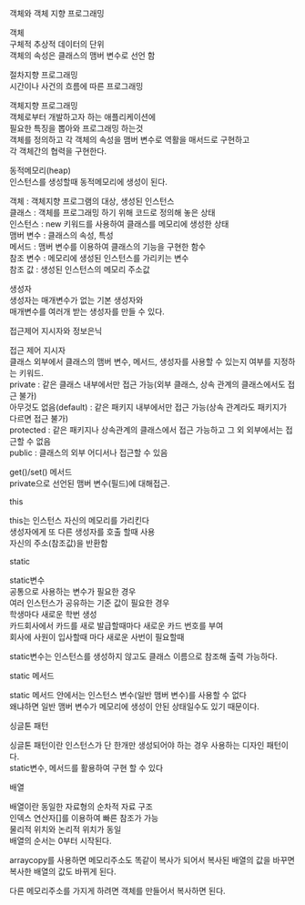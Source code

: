 객체와 객체 지향 프로그래밍    

객체  
구체적 추상적 데이터의 단위  
객체의 속성은 클래스의 맴버 변수로 선언 함    

절차지향 프로그래밍  
시간이나 사건의 흐름에 따른 프로그래밍    

객체지향 프로그래밍  
객체로부터 개발하고자 하는 애플리케이션에  
필요한 특징을 뽑아와 프로그래밍 하는것  
객체를 정의하고 각 객체의 속성을 맴버 변수로 역활을 매서드로 구현하고  
각 객체간의 협력을 구현한다.    

동적메모리(heap)  
인스턴스를 생성할때 동적메모리에 생성이 된다.    

객체 : 객체지향 프로그램의 대상, 생성된 인스턴스  
클래스 : 객체를 프로그래밍 하기 위해 코드로 정의해 놓은 상태  
인스턴스 : new 키워드를 사용하여 클래스를 메모리에 생성한 상태  
맴버 변수 : 클래스의 속성, 특성  
메서드 : 맴버 변수를 이용하여 클래스의 기능을 구현한 함수  
참조 변수 : 메모리에 생성된 인스턴스를 가리키는 변수  
참조 값 : 생성된 인스턴스의 메모리 주소값  
  
생성자  
생성자는 매개변수가 없는 기본 생성자와  
매개변수를 여러개 받는 생성자를 만들 수 있다.      


접근제어 지시자와 정보은닉    

접근 제어 지시자  
클래스 외부에서 클래스의 맴버 변수, 메서드, 생성자를 사용할 수 있는지 여부를 지정하는 키워드.  
private : 같은 클래스 내부에서만 접근 가능(외부 클래스, 상속 관계의 클래스에서도 접근 불가)  
아무것도 없음(default) : 같은 패키지 내부에서만 접근 가능(상속 관계라도 패키지가 다르면 접근 불가)  
protected : 같은 패키지나 상속관계의 클래스에서 접근 가능하고 그 외 외부에서는 접근할 수 없음  
public : 클래스의 외부 어디서나 접근할 수 있음    

get()/set() 메서드  
private으로 선언된 맴버 변수(필드)에 대해접근.    

this  
  
this는 인스턴스 자신의 메모리를 가리킨다  
생성자에게 또 다른 생성자를 호출 할때 사용  
자신의 주소(참조값)을 반환함    

static  
  
static변수  
공통으로 사용하는 변수가 필요한 경우  
여러 인스턴스가 공유하는 기준 값이 필요한 경우  
학생마다 새로운 학번 생성  
카드회사에서 카드를 새로 발급할때마다 새로운 카드 번호를 부여  
회사에 사원이 입사할때 마다 새로운 사번이 필요할때  
  
static변수는 인스턴스를 생성하지 않고도 클래스 이름으로 참조해 출력 가능하다.  
  
static 메서드  
  
static 메서드 안에서는 인스턴스 변수(일반 맴버 변수)를 사용할 수 없다  
왜냐하면 일반 맴버 변수가 메모리에 생성이 안된 상태일수도 있기 때문이다.    

싱글톤 패턴  
  
싱글톤 패턴이란 인스턴스가 단 한개만 생성되어야 하는 경우 사용하는 디자인 패턴이다.  
static변수, 메서드를 활용하여 구현 할 수 있다    

배열  
  
배열이란 동일한 자료형의 순차적 자료 구조  
인덱스 연산자[]를 이용하여 빠른 참조가 가능  
물리적 위치와 논리적 위치가 동일  
배열의 순서는 0부터 시작된다.  
  
arraycopy를 사용하면 메모리주소도 똑같이 복사가 되어서 복사된 배열의 값을 바꾸면 복사한 배열의 값도 바뀌게 된다.  
  
다른 메모리주소를 가지게 하려면 객체를 만들어서 복사하면 된다.    

